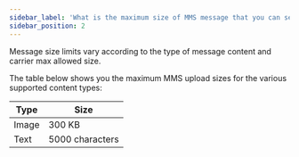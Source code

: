 ```yaml
---
sidebar_label: 'What is the maximum size of MMS message that you can send?'
sidebar_position: 2
---
```


Message size limits vary according to the type of message content and carrier max allowed size.

The table below shows you the maximum MMS upload sizes for the various supported content types:

| Type      | Size            |
|-----------|-----------------|
| Image     | 300 KB          |
| Text      | 5000 characters |
